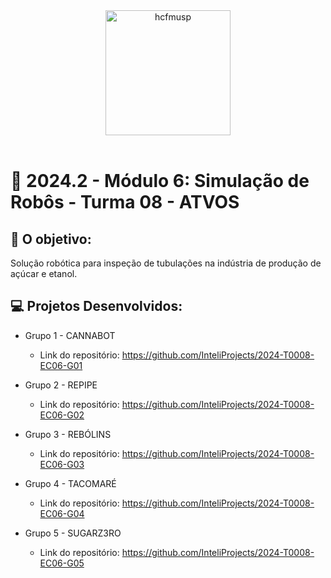 <div align="center">

<img src="https://atvos.com/inovatvos/wp-content/uploads/2021/09/Atvos_Logo_Positivo_CMYK.png" alt="hcfmusp" width="200"/>

</div>

<br>

# 🙋 2024.2 - Módulo 6: Simulação de Robôs - Turma 08 - ATVOS


## 🎯 O objetivo:
Solução robótica para inspeção de tubulações na indústria de produção de açúcar e etanol.

## 💻 Projetos Desenvolvidos: 

- Grupo 1 - CANNABOT
  - Link do repositório: https://github.com/InteliProjects/2024-T0008-EC06-G01

- Grupo 2 - REPIPE
  - Link do repositório: https://github.com/InteliProjects/2024-T0008-EC06-G02

- Grupo 3 - REBÓLINS
  - Link do repositório: https://github.com/InteliProjects/2024-T0008-EC06-G03

- Grupo 4 - TACOMARÉ
  - Link do repositório: https://github.com/InteliProjects/2024-T0008-EC06-G04

- Grupo 5 - SUGARZ3RO
  - Link do repositório: https://github.com/InteliProjects/2024-T0008-EC06-G05
